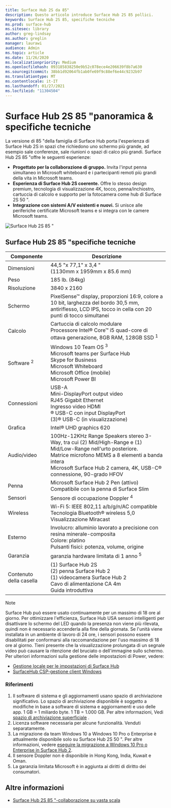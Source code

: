 ```yaml
---
title: Surface Hub 2S da 85"
description: Questo articolo introduce Surface Hub 2S 85 pollici.
keywords: Surface Hub 2S 85, specifiche tecniche
ms.prod: surface-hub
ms.sitesec: library
author: greg-lindsay
ms.author: greglin
manager: laurawi
audience: Admin
ms.topic: article
ms.date: 11/26/2020
ms.localizationpriority: Medium
ms.openlocfilehash: 093185838250e9b52c078ece4e206639f8b7a630
ms.sourcegitcommit: 38bb1d92064fb1ab0fe69f9c88ef6e44c9232b97
ms.translationtype: MT
ms.contentlocale: it-IT
ms.lasthandoff: 01/27/2021
ms.locfileid: "11304504"
---
```

# Surface Hub 2S 85 "panoramica & specifiche tecniche

La versione di 85 "della famiglia di Surface Hub porta l'esperienza di Surface Hub 2S in spazi che richiedono uno schermo più grande, ad esempio sale conferenze, sale riunioni o spazi di calco più grandi. Surface Hub 2S 85 "offre le seguenti esperienze:

- **Progettato per la collaborazione di gruppo.** Invita l'input penna simultaneo in Microsoft whiteboard e i partecipanti remoti più grandi della vita in Microsoft teams.
- **Esperienza di Surface Hub 2S coerente.** Offre lo stesso design premium, tecnologia di visualizzazione 4K, tocco, penna/inchiostro, cartuccia di calcolo e supporto per la fotocamera come hub di Surface 2S 50 ".
- **Integrazione con sistemi A/V esistenti e nuovi.** Si unisce alle periferiche certificate Microsoft teams e si integra con le camere Microsoft teams.

![Surface Hub 2S 85 "](images/hub-2s-85.png)

## Surface Hub 2S 85 "specifiche tecniche

| Componente    | Descrizione                                                                                                                                                                                                                                         |
| ----------------- | --------------------------------------------------------------------------------------------------------------------------------------------------------------------------------------------------------------------------------------------------------- |
| Dimensioni        | 44,5 "x 77,1" x 3,4 "<br>(1130mm x 1959mm x 85.6 mm)                                                                                                                                                                                                        |
| Peso            | 185 lb. (84kg)                                                                                                                                                                                                                                            |
| Risoluzione        | 3840 x 2160                                                                                                                                                                                                                                               |
| Schermo           | PixelSense™ display, proporzioni 16:9, colore a 10 bit, larghezza del bordo 30,5 mm, antiriflesso, LCD IPS, tocco in cella con 20 punti di tocco simultanei                                                                                                           |
| Calcolo           | Cartuccia di calcolo modulare<br>Processore Intel® Core™ i5 quad-core di ottava generazione, 8GB RAM, 128GB SSD <sup> 1</sup>                                                                                                                                                      |
| Software <sup> 2</sup>         | Windows 10 Team OS <sup> 3</sup><br>Microsoft teams per Surface Hub<br>Skype for Business<br>Microsoft Whiteboard<br>Microsoft Office (mobile)<br>Microsoft Power BI                                                                                                   |
| Connessioni       | USB-A<br>Mini-DisplayPort output video<br>RJ45 Gigabit Ethernet<br>Ingresso video HDMI<br>® USB-C con input DisplayPort<br>(3)® USB-C (in visualizzazione)                                                                                                           |
| Grafica          | Intel® UHD graphics 620                                                                                                                                                                                                                                   |
| Audio/video       | 100Hz-12KHz Range Speakers stereo 3-Way, tra cui (2) Mid/High-Range e (1) Mid/Low-Range nell'urto posteriore. <br>Matrice microfono MEMS a 8 elementi a banda intera<br>Microsoft Surface Hub 2 camera, 4K, USB-C® connessione, 90-grado HFOV |
| Penna               | Microsoft Surface Hub 2 Pen (attivo)<br>Compatibile con la penna di Surface Slim                                                                                                                                                                                       |
| Sensori           | Sensore di occupazione Doppler <sup> 4</sup>                                                                                                                                                                                                                                 |
| Wireless          | Wi-Fi 5: IEEE 802,11 a/b/g/n/AC compatible<br>Tecnologia Bluetooth® wireless 5,0<br>Visualizzazione Miracast                                                                                                                                                      |
| Esterno          | Involucro: alluminio lavorato a precisione con resina minerale-composita<br>Colore: platino<br>Pulsanti fisici: potenza, volume, origine                                                                                                                            |
| Garanzia         | garanzia hardware limitata di 1 anno <sup> 5</sup>                                                                                                                                                                                                                          |
| Contenuto della casella | (1) Surface Hub 2S<br>(2) penna Surface Hub 2<br>(1) videocamera Surface Hub 2<br>Cavo di alimentazione CA 4m<br>Guida introduttiva                                                                                                                                         |

> [!NOTE]
> Surface Hub può essere usato continuamente per un massimo di 18 ore al giorno. Per ottimizzare l'efficienza, Surface Hub USA sensori intelligenti per disattivare lo schermo del LED quando la presenza non viene più rilevata, quindi non è necessario accenderla alla fine della giornata. Se l'unità viene installata in un ambiente di lavoro di 24 ore, i sensori possono essere disabilitati per conformarsi alla raccomandazione per l'uso massimo di 18 ore al giorno. Tieni presente che la visualizzazione prolungata di un segnale video può causare la ritenzione del bruciato o dell'immagine sullo schermo. Per ulteriori informazioni sulla gestione delle impostazioni di Power, vedere:
>
> - [Gestione locale per le impostazioni di Surface Hub](local-management-surface-hub-settings.md)
> - [SurfaceHub CSP-gestione client Windows](https://docs.microsoft.com/windows/client-management/mdm/surfacehub-csp)
### Riferimenti

1. Il software di sistema e gli aggiornamenti usano spazio di archiviazione significativo. Lo spazio di archiviazione disponibile è soggetto a modifiche in base a software di sistema e aggiornamenti e uso delle app. 1 GB = 1 miliardo byte. 1 TB = 1.000 GB. Per altre informazioni, Vedi [spazio di archiviazione superficiale](https://www.surface.com/storage) .
2. Licenza software necessaria per alcune funzionalità. Venduti separatamente.
3. La migrazione da team Windows 10 a Windows 10 Pro o Enterprise è attualmente disponibile solo su Surface Hub 2S 50 ". Per altre informazioni, vedere [eseguire la migrazione a Windows 10 Pro o Enterprise in Surface Hub 2](https://docs.microsoft.com/surface-hub/surface-hub-2s-migrate-os).
4. Il sensore Doppler non è disponibile in Hong Kong, India, Kuwait e Oman.
5. La garanzia limitata Microsoft è in aggiunta ai diritti di diritto dei consumatori. 

## Altre informazioni

- [Surface Hub 2S 85 "-collaborazione su vasta scala](https://techcommunity.microsoft.com/t5/surface-it-pro-blog/surface-hub-2s-85-quot-collaboration-at-a-massive-scale/ba-p/1669717)
